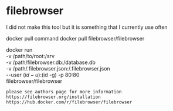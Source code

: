 # filebrowser
I did not make this tool but it is something that I currently use often

docker pull command
docker pull filebrowser/filebrowser

docker run \
    -v /path/to/root:/srv \
    -v /path/filebrowser.db:/database.db \
    -v /path/.filebrowser.json:/.filebrowser.json \
    --user $(id -u):$(id -g)
    -p 80:80 \
    filebrowser/filebrowser
    
    please see authors page for more information
    https://filebrowser.org/installation
    https://hub.docker.com/r/filebrowser/filebrowser
    
